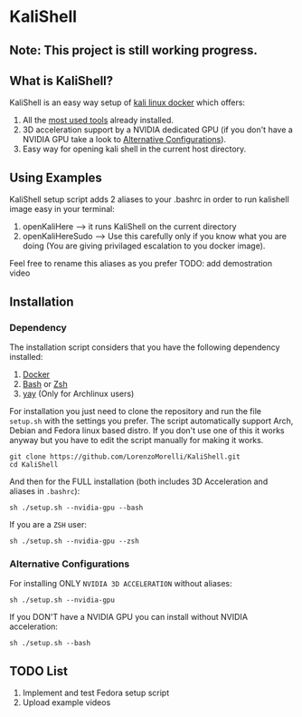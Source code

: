 # KaliShell
## Note: This project is still working progress.
## What is KaliShell?
KaliShell is an easy way setup of [kali linux docker](https://hub.docker.com/r/kalilinux/kali-rolling) which offers:
1. All the [most used tools](https://www.kali.org/tools/kali-meta/#kali-linux-headless) already installed.
2. 3D acceleration support by a NVIDIA dedicated GPU (if you don't have a NVIDIA GPU take a look to [Alternative Configurations](#alternative-configurations)).
3. Easy way for opening kali shell in the current host directory.

## Using Examples
KaliShell setup script adds 2 aliases to your .bashrc in order to run kalishell image easy in your terminal:
1. openKaliHere --> it runs KaliShell on the current directory
2. openKaliHereSudo --> Use this carefully only if you know what you are doing (You are giving privilaged escalation to you docker image).

Feel free to rename this aliases as you prefer
TODO: add demostration video

## Installation
### Dependency
The installation script considers that you have the following dependency installed:
1. [Docker](https://www.docker.com/)
2. [Bash](https://www.gnu.org/software/bash/) or [Zsh](https://www.zsh.org/)
3. [yay](https://github.com/Jguer/yay) (Only for Archlinux users)

For installation you just need to clone the repository and run the file `setup.sh` with the settings you prefer.
The script automatically support Arch, Debian and Fedora linux based distro. If you don't use one of this it works anyway but you have to edit the script manually for making it works.

```
git clone https://github.com/LorenzoMorelli/KaliShell.git
cd KaliShell
```
And then for the FULL installation (both includes 3D Acceleration and aliases in `.bashrc`):
```
sh ./setup.sh --nvidia-gpu --bash
```
If you are a `ZSH` user:
```
sh ./setup.sh --nvidia-gpu --zsh
```

### Alternative Configurations
For installing ONLY `NVIDIA 3D ACCELERATION` without aliases:
```
sh ./setup.sh --nvidia-gpu
```
If you DON'T have a NVIDIA GPU you can install without NVIDIA acceleration:
```
sh ./setup.sh --bash
```
## TODO List
1. Implement and test Fedora setup script
2. Upload example videos
